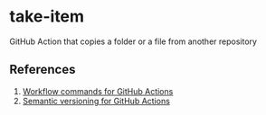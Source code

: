 # take-item
GitHub Action that copies a folder or a file from another repository



## References
1. [Workflow commands for GitHub Actions
](https://docs.github.com/en/actions/using-workflows/workflow-commands-for-github-actions)
2. [Semantic versioning for GitHub Actions](https://michaelheap.com/semantic-versioning-for-github-actions/)